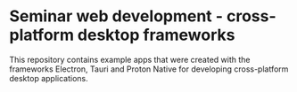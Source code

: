 # Seminar web development - cross-platform desktop frameworks
This repository contains example apps that were created with the frameworks Electron, Tauri and Proton Native for developing cross-platform desktop applications.
